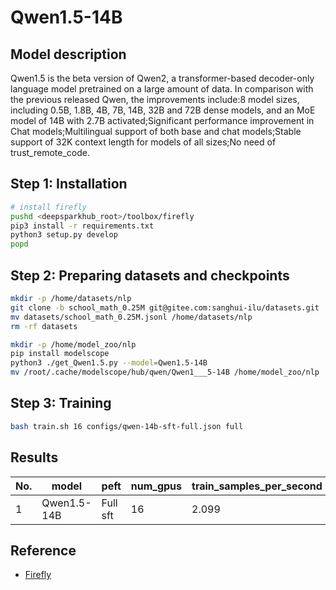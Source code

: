 # Qwen1.5-14B

## Model description

Qwen1.5 is the beta version of Qwen2, a transformer-based decoder-only language model pretrained on a large amount of data. In comparison with the previous released Qwen, the improvements include:8 model sizes, including 0.5B, 1.8B, 4B, 7B, 14B, 32B and 72B dense models, and an MoE model of 14B with 2.7B activated;Significant performance improvement in Chat models;Multilingual support of both base and chat models;Stable support of 32K context length for models of all sizes;No need of trust_remote_code.

## Step 1: Installation

```bash
# install firefly
pushd <deepsparkhub_root>/toolbox/firefly
pip3 install -r requirements.txt
python3 setup.py develop
popd
```

## Step 2: Preparing datasets and checkpoints

```bash
mkdir -p /home/datasets/nlp
git clone -b school_math_0.25M git@gitee.com:sanghui-ilu/datasets.git
mv datasets/school_math_0.25M.jsonl /home/datasets/nlp
rm -rf datasets

mkdir -p /home/model_zoo/nlp
pip install modelscope
python3 ./get_Qwen1.5.py --model=Qwen1.5-14B
mv /root/.cache/modelscope/hub/qwen/Qwen1___5-14B /home/model_zoo/nlp
```

## Step 3: Training

```bash
bash train.sh 16 configs/qwen-14b-sft-full.json full  
```

## Results

| No. | model       | peft     | num_gpus | train_samples_per_second |
| --- | ----------- | -------- | -------- | ------------------------ |
| 1   | Qwen1.5-14B | Full sft | 16       | 2.099                    |

## Reference

- [Firefly](https://github.com/yangjianxin1/Firefly)
